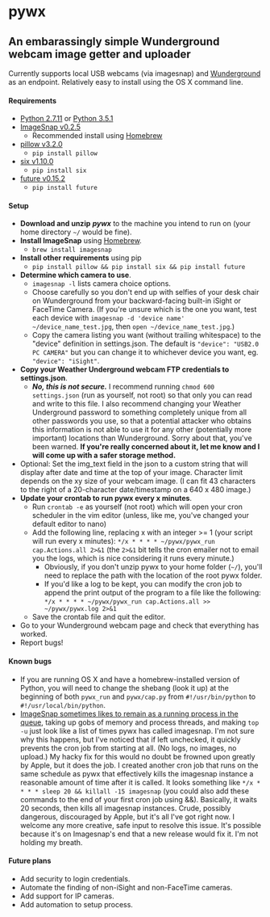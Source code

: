 # pywx
## An embarassingly simple Wunderground webcam image getter and uploader
Currently supports local USB webcams (via imagesnap) and [Wunderground](https://www.wunderground.com/webcams/signup.html) as an endpoint. Relatively easy to install using the OS X command line.

#### Requirements
  - [Python 2.7.11](https://www.python.org/downloads/release/python-2711/) or [Python 3.5.1](https://www.python.org/downloads/release/python-351/)
  - [ImageSnap v0.2.5](http://iharder.sourceforge.net/current/macosx/imagesnap/)
    - Recommended install using [Homebrew](https://brew.sh)
  - [pillow v3.2.0](https://pypi.python.org/pypi/Pillow/3.2.0)
    - `pip install pillow`
  - [six v1.10.0](https://pypi.python.org/pypi/six/1.10.0)
    - `pip install six`
  - [future v0.15.2](https://pypi.python.org/pypi/future/0.15.2)
    - `pip install future`

#### Setup
  - **Download and unzip** ***pywx*** to the machine you intend to run on (your home directory `~/` would be fine).
  - **Install ImageSnap** using [Homebrew](https://brew.sh).
    - `brew install imagesnap`
  - **Install other requirements** using pip
    - `pip install pillow && pip install six && pip install future`
  - **Determine which camera to use**.
    - `imagesnap -l` lists camera choice options.
    - Choose carefully so you don't end up with selfies of your desk chair on Wunderground from your backward-facing built-in iSight or FaceTime Camera. (If you're unsure which is the one you want, test each device with `imagesnap -d 'device name' ~/device_name_test.jpg`, then `open ~/device_name_test.jpg`.)
    - Copy the camera listing you want (without trailing whitespace) to the "device" definition in settings.json. The default is `"device": "USB2.0 PC CAMERA"` but you can change it to whichever device you want, eg. `"device": "iSight"`.
  - **Copy your Weather Underground webcam FTP credentials to settings.json**.
    - ***No, this is not secure.*** I recommend running `chmod 600 settings.json` (run as yourself, not root) so that only you can read and write to this file. I also recommend changing your Weather Underground password to something completely unique from all other passwords you use, so that a potential attacker who obtains this information is not able to use it for any other (potentially more important) locations than Wunderground. Sorry about that, you've been warned. **If you're really concerned about it, let me know and I will come up with a safer storage method.**
  - Optional: Set the img_text field in the json to a custom string that will display after date and time at the top of your image. Character limit depends on the xy size of your webcam image. (I can fit 43 characters to the right of a 20-character date/timestamp on a 640 x 480 image.)
  - **Update your crontab to run pywx every x minutes**.
    - Run `crontab -e` as yourself (not root) which will open your cron scheduler in the vim editor (unless, like me, you've changed your default editor to nano)
    - Add the following line, replacing x with an integer >= 1 (your script will run every x minutes): `*/x * * * * ~/pywx/pywx_run cap.Actions.all 2>&1` (the `2>&1` bit tells the cron emailer not to email you the logs, which is nice considering it runs every minute.)
      - Obviously, if you don't unzip pywx to your home folder (`~/`), you'll need to replace the path with the location of the root pywx folder.
      - If you'd like a log to be kept, you can modify the cron job to append the print output of the program to a file like the following: `*/x * * * * ~/pywx/pywx_run cap.Actions.all >> ~/pywx/pywx.log 2>&1`
    - Save the crontab file and quit the editor.
  - Go to your Wunderground webcam page and check that everything has worked.
  - Report bugs!

#### Known bugs
  - If you are running OS X and have a homebrew-installed version of Python, you will need to change the shebang (look it up) at the beginning of both `pywx_run` and `pywx/cap.py` from `#!/usr/bin/python` to `#!/usr/local/bin/python`.
  - [ImageSnap sometimes likes to remain as a running process in the queue](http://iharder.sourceforge.net/current/macosx/imagesnap/#comment-509757035), taking up gobs of memory and process threads, and making `top -u` just look like a list of times pywx has called imagesnap. I'm not sure why this happens, but I've noticed that if left unchecked, it quickly prevents the cron job from starting at all. (No logs, no images, no upload.) My hacky fix for this would no doubt be frowned upon greatly by Apple, but it does the job. I created another cron job that runs on the same schedule as pywx that effectively kills the imagesnap instance a reasonable amount of time after it is called. It looks something like `*/x * * * * sleep 20 && killall -15 imagesnap` (you could also add these commands to the end of your first cron job using &&). Basically, it waits 20 seconds, then kills all imagesnap instances. Crude, possibly dangerous, discouraged by Apple, but it's all I've got right now. I welcome any more creative, safe input to resolve this issue. It's possible because it's on Imagesnap's end that a new release would fix it. I'm not holding my breath.

#### Future plans
  - Add security to login credentials.
  - Automate the finding of non-iSight and non-FaceTime cameras.
  - Add support for IP cameras.
  - Add automation to setup process.
